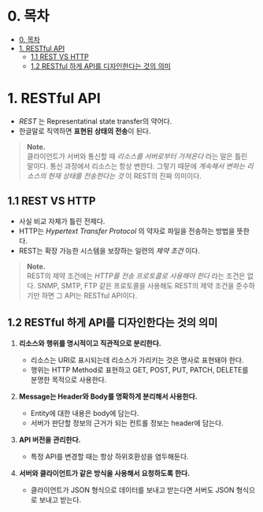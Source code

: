 # 0. 목차

- [0. 목차](#0-목차)
- [1. RESTful API](#1-restful-api)
  - [1.1 REST VS HTTP](#11-rest-vs-http)
  - [1.2 RESTful 하게 API를 디자인한다는 것의 의미](#12-restful-하게-api를-디자인한다는-것의-의미)


# 1. RESTful API

- _REST_ 는 Representatinal state transfer의 약어다.
- 한글말로 직역하면 **표현된 상태의 전송**이 된다.

> **Note.**  
> 클라이언트가 서버와 통신할 때 _리소스를 서버로부터 가져온다_ 라는 말은 틀린 말이다. 통신 과정에서 리소스는 항상 변한다. 그렇기 때문에 _계속해서 변하는 리소스의 현재 상태를 전송한다는 것_ 이 REST의 진짜 의미이다.

## 1.1 REST VS HTTP

- 사실 비교 자체가 틀린 전제다.
- HTTP는 _Hypertext Transfer Protocol_ 의 약자로 파일을 전송하는 방법을 뜻한다.
- REST는 확장 가능한 시스템을 보장하는 일련의 _제약 조건_ 이다.

> **Note.**  
> REST의 제약 조건에는 _HTTP를 전송 프로토콜로 사용해야 한다_ 라는 조건은 없다. SNMP, SMTP, FTP 같은 프로토콜을 사용해도 REST의 제약 조건을 준수하기만 하면 그 API는 RESTful API이다.

## 1.2 RESTful 하게 API를 디자인한다는 것의 의미

1. **리소스와 행위를 명시적이고 직관적으로 분리한다.**
     - 리소스는 URI로 표시되는데 리소스가 가리키는 것은 명사로 표현돼야 한다.
     - 행위는 HTTP Method로 표현하고 GET, POST, PUT, PATCH, DELETE를 분명한 목적으로 사용한다.

2. **Message는 Header와 Body를 명확하게 분리해서 사용한다.**
    - Entity에 대한 내용은 body에 담는다.
    - 서버가 판단할 정보의 근거가 되는 컨트롤 정보는 header에 담는다.

3. **API 버전을 관리한다.**
    - 특정 API를 변경할 때는 항상 하위호환성을 염두해둔다.

4. **서버와 클라이언트가 같은 방식을 사용해서 요청하도록 한다.**
    - 클라이언트가 JSON 형식으로 데이터를 보내고 받는다면 서버도 JSON 형식으로 보내고 받는다.




